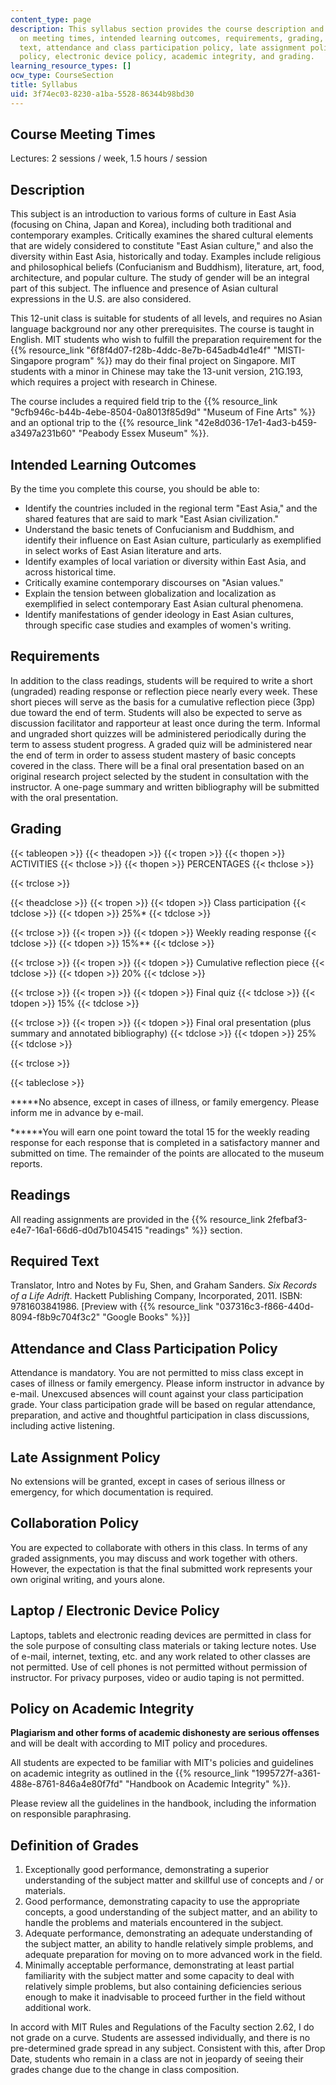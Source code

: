 ```yaml
---
content_type: page
description: This syllabus section provides the course description and information
  on meeting times, intended learning outcomes, requirements, grading, readings, required
  text, attendance and class participation policy, late assignment policy, collaboration
  policy, electronic device policy, academic integrity, and grading.
learning_resource_types: []
ocw_type: CourseSection
title: Syllabus
uid: 3f74ec03-8230-a1ba-5528-86344b98bd30
---
```


Course Meeting Times
--------------------

Lectures: 2 sessions / week, 1.5 hours / session

Description
-----------

This subject is an introduction to various forms of culture in East Asia (focusing on China, Japan and Korea), including both traditional and contemporary examples. Critically examines the shared cultural elements that are widely considered to constitute "East Asian culture," and also the diversity within East Asia, historically and today. Examples include religious and philosophical beliefs (Confucianism and Buddhism), literature, art, food, architecture, and popular culture. The study of gender will be an integral part of this subject. The influence and presence of Asian cultural expressions in the U.S. are also considered.

This 12-unit class is suitable for students of all levels, and requires no Asian language background nor any other prerequisites. The course is taught in English. MIT students who wish to fulfill the preparation requirement for the {{% resource_link "6f8f4d07-f28b-4ddc-8e7b-645adb4d1e4f" "MISTI-Singapore program" %}} may do their final project on Singapore. MIT students with a minor in Chinese may take the 13-unit version, 21G.193, which requires a project with research in Chinese.

The course includes a required field trip to the {{% resource_link "9cfb946c-b44b-4ebe-8504-0a8013f85d9d" "Museum of Fine Arts" %}} and an optional trip to the {{% resource_link "42e8d036-17e1-4ad3-b459-a3497a231b60" "Peabody Essex Museum" %}}.

Intended Learning Outcomes
--------------------------

By the time you complete this course, you should be able to:

*   Identify the countries included in the regional term "East Asia," and the shared features that are said to mark "East Asian civilization."
*   Understand the basic tenets of Confucianism and Buddhism, and identify their influence on East Asian culture, particularly as exemplified in select works of East Asian literature and arts.
*   Identify examples of local variation or diversity within East Asia, and across historical time.
*   Critically examine contemporary discourses on "Asian values."
*   Explain the tension between globalization and localization as exemplified in select contemporary East Asian cultural phenomena.
*   Identify manifestations of gender ideology in East Asian cultures, through specific case studies and examples of women's writing.

Requirements
------------

In addition to the class readings, students will be required to write a short (ungraded) reading response or reflection piece nearly every week. These short pieces will serve as the basis for a cumulative reflection piece (3pp) due toward the end of term. Students will also be expected to serve as discussion facilitator and rapporteur at least once during the term. Informal and ungraded short quizzes will be administered periodically during the term to assess student progress. A graded quiz will be administered near the end of term in order to assess student mastery of basic concepts covered in the class. There will be a final oral presentation based on an original research project selected by the student in consultation with the instructor. A one-page summary and written bibliography will be submitted with the oral presentation.

Grading
-------

{{< tableopen >}}
{{< theadopen >}}
{{< tropen >}}
{{< thopen >}}
ACTIVITIES
{{< thclose >}}
{{< thopen >}}
PERCENTAGES
{{< thclose >}}

{{< trclose >}}

{{< theadclose >}}
{{< tropen >}}
{{< tdopen >}}
Class participation
{{< tdclose >}}
{{< tdopen >}}
25%\*
{{< tdclose >}}

{{< trclose >}}
{{< tropen >}}
{{< tdopen >}}
Weekly reading response
{{< tdclose >}}
{{< tdopen >}}
15%\*\*
{{< tdclose >}}

{{< trclose >}}
{{< tropen >}}
{{< tdopen >}}
Cumulative reflection piece
{{< tdclose >}}
{{< tdopen >}}
20%
{{< tdclose >}}

{{< trclose >}}
{{< tropen >}}
{{< tdopen >}}
Final quiz
{{< tdclose >}}
{{< tdopen >}}
15%
{{< tdclose >}}

{{< trclose >}}
{{< tropen >}}
{{< tdopen >}}
Final oral presentation (plus summary and annotated bibliography)
{{< tdclose >}}
{{< tdopen >}}
25%
{{< tdclose >}}

{{< trclose >}}

{{< tableclose >}}

**\***No absence, except in cases of illness, or family emergency. Please inform me in advance by e-mail.

**\*\***You will earn one point toward the total 15 for the weekly reading response for each response that is completed in a satisfactory manner and submitted on time. The remainder of the points are allocated to the museum reports.

Readings
--------

All reading assignments are provided in the {{% resource_link 2fefbaf3-e4e7-16a1-66d6-d0d7b1045415 "readings" %}} section.

Required Text
-------------

Translator, Intro and Notes by Fu, Shen, and Graham Sanders. _Six Records of a Life Adrift_. Hackett Publishing Company, Incorporated, 2011. ISBN: 9781603841986. \[Preview with {{% resource_link "037316c3-f866-440d-8094-f8b9c704f3c2" "Google Books" %}}\]

Attendance and Class Participation Policy
-----------------------------------------

Attendance is mandatory. You are not permitted to miss class except in cases of illness or family emergency. Please inform instructor in advance by e-mail. Unexcused absences will count against your class participation grade. Your class participation grade will be based on regular attendance, preparation, and active and thoughtful participation in class discussions, including active listening.

Late Assignment Policy
----------------------

No extensions will be granted, except in cases of serious illness or emergency, for which documentation is required.

Collaboration Policy
--------------------

You are expected to collaborate with others in this class. In terms of any graded assignments, you may discuss and work together with others. However, the expectation is that the final submitted work represents your own original writing, and yours alone.

Laptop / Electronic Device Policy
---------------------------------

Laptops, tablets and electronic reading devices are permitted in class for the sole purpose of consulting class materials or taking lecture notes. Use of e-mail, internet, texting, etc. and any work related to other classes are not permitted. Use of cell phones is not permitted without permission of instructor. For privacy purposes, video or audio taping is not permitted.

Policy on Academic Integrity
----------------------------

**Plagiarism and other forms of academic dishonesty are serious offenses** and will be dealt with according to MIT policy and procedures.

All students are expected to be familiar with MIT's policies and guidelines on academic integrity as outlined in the {{% resource_link "1995727f-a361-488e-8761-846a4e80f7fd" "Handbook on Academic Integrity" %}}.

Please review all the guidelines in the handbook, including the information on responsible paraphrasing.

Definition of Grades
--------------------

1.  Exceptionally good performance, demonstrating a superior understanding of the subject matter and skillful use of concepts and / or materials.
2.  Good performance, demonstrating capacity to use the appropriate concepts, a good understanding of the subject matter, and an ability to handle the problems and materials encountered in the subject.
3.  Adequate performance, demonstrating an adequate understanding of the subject matter, an ability to handle relatively simple problems, and adequate preparation for moving on to more advanced work in the field.
4.  Minimally acceptable performance, demonstrating at least partial familiarity with the subject matter and some capacity to deal with relatively simple problems, but also containing deficiencies serious enough to make it inadvisable to proceed further in the field without additional work.

In accord with MIT Rules and Regulations of the Faculty section 2.62, I do not grade on a curve. Students are assessed individually, and there is no pre-determined grade spread in any subject. Consistent with this, after Drop Date, students who remain in a class are not in jeopardy of seeing their grades change due to the change in class composition.